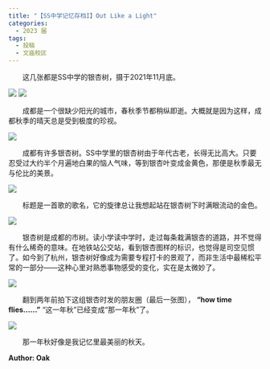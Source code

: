 ```yaml
---
title: "【SS中学记忆存档I】Out Like a Light"
categories:
  - 2023 届
tags:
  - 投稿
  - 文庙校区 
---
```


&emsp;&emsp;这几张都是SS中学的银杏树，摄于2021年11月底。

![](https://ssmemory.github.io/assets/userimages/SSZhongXue1/SSZhongXue1_img0.png)
![](https://ssmemory.github.io/assets/userimages/SSZhongXue1/SSZhongXue1_img1.png)

&emsp;&emsp;成都是一个很缺少阳光的城市，春秋季节都稍纵即逝。大概就是因为这样，成都秋季的晴天总是受到极度的珍视。

![](https://ssmemory.github.io/assets/userimages/SSZhongXue1/SSZhongXue1_img2.png)

&emsp;&emsp;成都有许多银杏树。SS中学里的银杏树由于年代古老，长得无比高大。只要忍受过大约半个月遍地白果的恼人气味，等到银杏叶变成金黄色，那便是秋季最无与伦比的美景。

![](https://ssmemory.github.io/assets/userimages/SSZhongXue1/SSZhongXue1_img3.png)

&emsp;&emsp;标题是一首歌的歌名，它的旋律总让我想起站在银杏树下时满眼流动的金色。

![](https://ssmemory.github.io/assets/userimages/SSZhongXue1/SSZhongXue1_img4.png)

&emsp;&emsp;银杏树是成都的市树。读小学读中学时，走过每条栽满银杏的道路，并不觉得有什么稀奇的意味。在地铁站公交站，看到银杏图样的标识，也觉得是司空见惯了。如今到了杭州，银杏树好像成为需要专程打卡的景观了，而非生活中最稀松平常的一部分——这种心里对熟悉事物感受的变化，实在是太微妙了。

![](https://ssmemory.github.io/assets/userimages/SSZhongXue1/SSZhongXue1_img5.png)

&emsp;&emsp;翻到两年前拍下这组银杏时发的朋友圈（最后一张图）， **“how time flies......”** “这一年秋”已经变成“那一年秋”了。

![](https://ssmemory.github.io/assets/userimages/SSZhongXue1/SSZhongXue1_img6.png)

&emsp;&emsp;那一年秋好像是我记忆里最美丽的秋天。

**Author: Oak**
